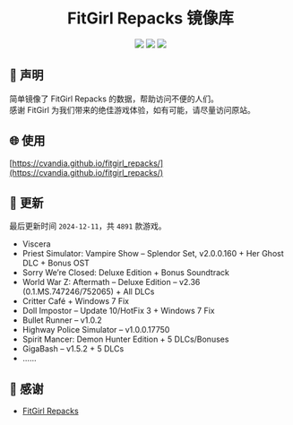 ﻿<div align="center">

# FitGirl Repacks 镜像库

![](https://count.getloli.com/get/@fitgirl_repacks?theme=booru-lewd)
![](https://img.shields.io/badge/ci-passing-brightgreen.svg?logo=github) ![](https://img.shields.io/badge/license-MIT-brightgreen.svg)

</div>

## 📜 声明
简单镜像了 FitGirl Repacks 的数据，帮助访问不便的人们。  
感谢 FitGirl 为我们带来的绝佳游戏体验，如有可能，请尽量访问原站。

## 🌐 使用
[https://cvandia.github.io/fitgirl_repacks/](https://cvandia.github.io/fitgirl_repacks/)

## 🔄 更新
最后更新时间 `2024-12-11`，共 `4891` 款游戏。
- Viscera
- Priest Simulator: Vampire Show – Splendor Set, v2.0.0.160 + Her Ghost DLC + Bonus OST
- Sorry We’re Closed: Deluxe Edition + Bonus Soundtrack
- World War Z: Aftermath – Deluxe Edition – v2.36 (0.1.MS.747246/752065) + All DLCs
- Critter Café + Windows 7 Fix
- Doll Impostor – Update 10/HotFix 3 + Windows 7 Fix
- Bullet Runner – v1.0.2
- Highway Police Simulator – v1.0.0.17750
- Spirit Mancer: Demon Hunter Edition + 5 DLCs/Bonuses
- GigaBash – v1.5.2 + 5 DLCs
- ……

## 🙏 感谢
- [FitGirl Repacks](https://fitgirl-repacks.site/)
